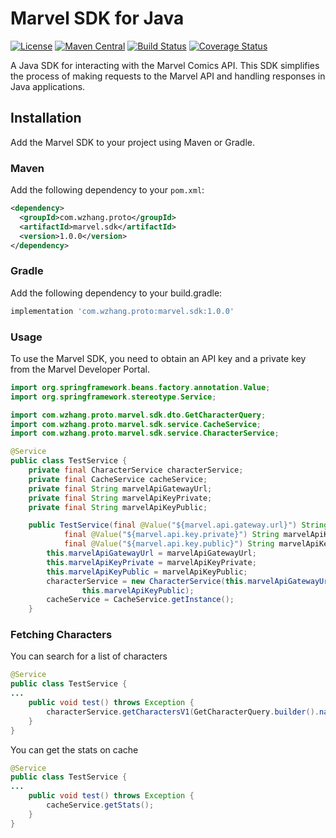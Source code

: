 # Marvel SDK for Java

[![License](https://img.shields.io/badge/license-MIT-blue.svg)](LICENSE)
[![Maven Central](https://img.shields.io/maven-central/v/com.github.willi0naire/marvel.sdk.svg)](https://search.maven.org/artifact/com.github.willi0naire/marvel.sdk)
[![Build Status](https://travis-ci.org/willi0naire/marvel.sdk.svg?branch=master)](https://travis-ci.org/willi0naire/marvel.sdk)
[![Coverage Status](https://coveralls.io/repos/github/willi0naire/marvel.sdk/badge.svg?branch=master)](https://coveralls.io/github/willi0naire/marvel.sdk?branch=master)

A Java SDK for interacting with the Marvel Comics API. This SDK simplifies the process of making requests to the Marvel API and handling responses in Java applications.

## Installation

Add the Marvel SDK to your project using Maven or Gradle.

### Maven

Add the following dependency to your `pom.xml`:

```xml
<dependency>
  <groupId>com.wzhang.proto</groupId>
  <artifactId>marvel.sdk</artifactId>
  <version>1.0.0</version>
</dependency>
```

### Gradle
Add the following dependency to your build.gradle:
```groovy
implementation 'com.wzhang.proto:marvel.sdk:1.0.0'
```

### Usage
To use the Marvel SDK, you need to obtain an API key and a private key from the Marvel Developer Portal.
```java
import org.springframework.beans.factory.annotation.Value;
import org.springframework.stereotype.Service;

import com.wzhang.proto.marvel.sdk.dto.GetCharacterQuery;
import com.wzhang.proto.marvel.sdk.service.CacheService;
import com.wzhang.proto.marvel.sdk.service.CharacterService;

@Service
public class TestService {
	private final CharacterService characterService;
	private final CacheService cacheService;
	private final String marvelApiGatewayUrl;
	private final String marvelApiKeyPrivate;
	private final String marvelApiKeyPublic;

	public TestService(final @Value("${marvel.api.gateway.url}") String marvelApiGatewayUrl,
			final @Value("${marvel.api.key.private}") String marvelApiKeyPrivate,
			final @Value("${marvel.api.key.public}") String marvelApiKeyPublic) {
		this.marvelApiGatewayUrl = marvelApiGatewayUrl;
		this.marvelApiKeyPrivate = marvelApiKeyPrivate;
		this.marvelApiKeyPublic = marvelApiKeyPublic;
		characterService = new CharacterService(this.marvelApiGatewayUrl, this.marvelApiKeyPrivate,
				this.marvelApiKeyPublic);
		cacheService = CacheService.getInstance();
	}
```

### Fetching Characters

You can search for a list of characters
```java
@Service
public class TestService {
...
	public void test() throws Exception {
		characterService.getCharactersV1(GetCharacterQuery.builder().nameStartsWith("s").build(), false); // miss
	}
}
```

You can get the stats on cache
```java
@Service
public class TestService {
...
	public void test() throws Exception {
		cacheService.getStats();
	}
}
```
